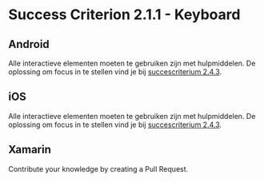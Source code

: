 # Success Criterion 2.1.1 - Keyboard
## Android

Alle interactieve elementen moeten te gebruiken zijn met hulpmiddelen. De oplossing om focus in te stellen vind je bij [succescriterium 2.4.3](2.4.3.md).
## iOS

Alle interactieve elementen moeten te gebruiken zijn met hulpmiddelen. De oplossing om focus in te stellen vind je bij [succescriterium 2.4.3](2.4.3.md).
## Xamarin

Contribute your knowledge by creating a Pull Request.
